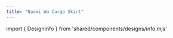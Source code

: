 ```yaml
---
title: "Naomi Wu Cargo Skirt"
---
```


import { DesignInfo } from 'shared/components/designs/info.mjs'

<DesignInfo design='naomiwu' docs />

